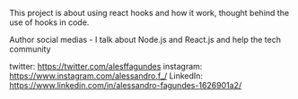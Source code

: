 This project is about using react hooks and how it work, thought behind the use of hooks in code.

Author social medias - I talk about Node.js and React.js and help the tech community

twitter: https://twitter.com/alesffagundes
instagram: https://www.instagram.com/alessandro.f_/
LinkedIn: https://www.linkedin.com/in/alessandro-fagundes-1626901a2/

